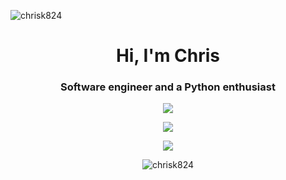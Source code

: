 <p align="left"> <img align="center" src="https://komarev.com/ghpvc/?username=chrisK824&dummy=unused" alt="chrisk824" /> </p>
<h1 align="center">Hi, I'm Chris </h1>
<h3 align="center">Software engineer and a Python enthusiast</h3>

<p align="center">
  <img align="center" src="https://github-readme-stats-chrisk824.vercel.app/api?username=chrisK824&show_icons=true&count_private=true&include_all_commits=true&theme=dark&card_width=500&number_format=long&dummy=unused" />
</p>


<p align="center">
  <img align="center" src="https://github-readme-stats-chrisk824.vercel.app/api/top-langs?username=chrisK824&card_width=500&layout=compact&langs_count=10&dummy=unused" />
</p>


<p align="center">
  <img align="center" src="https://github-readme-stats-chrisk824.vercel.app/api/wakatime?username=chrisK824&custom_title=Time%20spent%20since%2023-03-2023&layout=compact&dummy=unused"/>
</p>


<p align="center"><img align="center" src="https://streak-stats.demolab.com/?user=chrisK824&theme=highcontrast&exclude_days=Sat,Sun&dummy=unused" alt="chrisk824" /></p>




